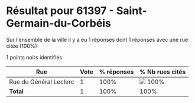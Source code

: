 # Résultat pour 61397 - Saint-Germain-du-Corbéis

Sur l'ensemble de la ville il y a eu 1 réponses dont 1 réponses avec une rue citée (100%)

1 points noirs identifiés

| Rue | Vote | % réponses | % Nb rues cités|
|-----|------|------------|----------------|
| Rue du Général Leclerc | 1 | 100% | <img src="../../img/bar_100.gif" />&nbsp;100%|
| **Total** | 1 | 100% | 100%|
